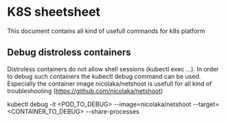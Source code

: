# K8S sheetsheet
This document contains all kind of usefull commands for k8s platform

## Debug distroless containers
Distroless containers do not allow shell sessions (kubectl exec ...).
In order to debug such containers the kubectl debug command can be used.
Especially the container image nicolaka/netshoot is usefull for all kind of troubleshooting (https://github.com/nicolaka/netshoot)

kubectl debug -it <POD_TO_DEBUG> --image=nicolaka/netshoot --target=<CONTAINER_TO_DEBUG> --share-processes
